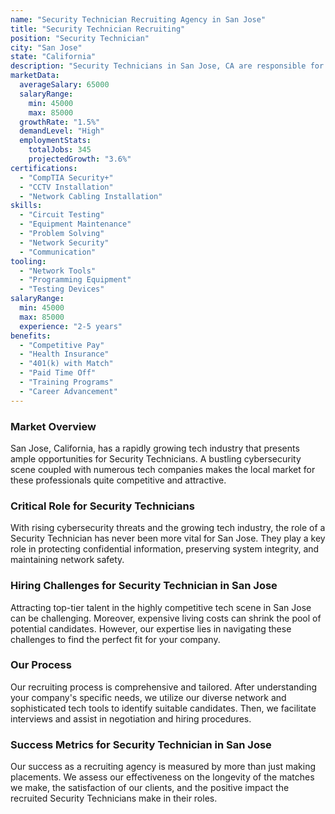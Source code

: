 ```yaml
---
name: "Security Technician Recruiting Agency in San Jose"
title: "Security Technician Recruiting"
position: "Security Technician"
city: "San Jose"
state: "California"
description: "Security Technicians in San Jose, CA are responsible for installing, maintaining, and troubleshooting security systems."
marketData:
  averageSalary: 65000
  salaryRange:
    min: 45000
    max: 85000
  growthRate: "1.5%"
  demandLevel: "High"
  employmentStats:
    totalJobs: 345
    projectedGrowth: "3.6%"
certifications:
  - "CompTIA Security+"
  - "CCTV Installation"
  - "Network Cabling Installation"
skills:
  - "Circuit Testing"
  - "Equipment Maintenance"
  - "Problem Solving"
  - "Network Security"
  - "Communication"
tooling:
  - "Network Tools"
  - "Programming Equipment"
  - "Testing Devices"
salaryRange:
  min: 45000
  max: 85000
  experience: "2-5 years"
benefits:
  - "Competitive Pay"
  - "Health Insurance"
  - "401(k) with Match"
  - "Paid Time Off"
  - "Training Programs"
  - "Career Advancement"
---
```


### Market Overview
San Jose, California, has a rapidly growing tech industry that presents ample opportunities for Security Technicians. A bustling cybersecurity scene coupled with numerous tech companies makes the local market for these professionals quite competitive and attractive.

### Critical Role for Security Technicians
With rising cybersecurity threats and the growing tech industry, the role of a Security Technician has never been more vital for San Jose. They play a key role in protecting confidential information, preserving system integrity, and maintaining network safety.

### Hiring Challenges for Security Technician in San Jose
Attracting top-tier talent in the highly competitive tech scene in San Jose can be challenging. Moreover, expensive living costs can shrink the pool of potential candidates. However, our expertise lies in navigating these challenges to find the perfect fit for your company.

### Our Process
Our recruiting process is comprehensive and tailored. After understanding your company's specific needs, we utilize our diverse network and sophisticated tech tools to identify suitable candidates. Then, we facilitate interviews and assist in negotiation and hiring procedures.

### Success Metrics for Security Technician in San Jose
Our success as a recruiting agency is measured by more than just making placements. We assess our effectiveness on the longevity of the matches we make, the satisfaction of our clients, and the positive impact the recruited Security Technicians make in their roles.